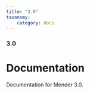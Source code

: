 ```yaml
---
title: "3.0"
taxonomy:
    category: docs
---
```

<!--AUTOVERSION: "title: \"Development\""/integration/complain-->
<!--
Exception to the rule about AUTOVERSION tags coming before their affected block:
For page headers the tag may come after due to misrendering if it is above.
-->

<!--AUTOVERSION: "### Development"/integration/complain-->
### 3.0

# Documentation

<!--AUTOVERSION: "bleeding-edge % branch"/integration/complain-->
Documentation for Mender 3.0.

